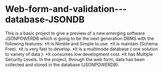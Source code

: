 # Web-form-and-validation---database-JSONDB
 This is a basic project to give a preview of a new emerging software JSONPOWERDB which is going to be the next generation DBMS with the following features: •It is Nimble and Simple to use.  •It is maintain (Schema Free).  •It is very fast to develop. •It is a multimode database ( one solution to variety of data ).  •It consumes low development cost.  •It has Multiple Security Levels. In the project, through the web form, data has been collected and stored in the database (JSONPOWERDB).
